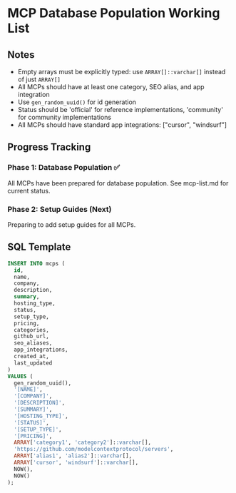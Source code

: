 # MCP Database Population Working List

## Notes
- Empty arrays must be explicitly typed: use `ARRAY[]::varchar[]` instead of just `ARRAY[]`
- All MCPs should have at least one category, SEO alias, and app integration
- Use `gen_random_uuid()` for id generation
- Status should be 'official' for reference implementations, 'community' for community implementations
- All MCPs should have standard app integrations: ["cursor", "windsurf"]

## Progress Tracking

### Phase 1: Database Population ✅
All MCPs have been prepared for database population. See mcp-list.md for current status.

### Phase 2: Setup Guides (Next)
Preparing to add setup guides for all MCPs.

## SQL Template
```sql
INSERT INTO mcps (
  id,
  name,
  company,
  description,
  summary,
  hosting_type,
  status,
  setup_type,
  pricing,
  categories,
  github_url,
  seo_aliases,
  app_integrations,
  created_at,
  last_updated
)
VALUES (
  gen_random_uuid(),
  '[NAME]',
  '[COMPANY]',
  '[DESCRIPTION]',
  '[SUMMARY]',
  '[HOSTING_TYPE]',
  '[STATUS]',
  '[SETUP_TYPE]',
  '[PRICING]',
  ARRAY['category1', 'category2']::varchar[],
  'https://github.com/modelcontextprotocol/servers',
  ARRAY['alias1', 'alias2']::varchar[],
  ARRAY['cursor', 'windsurf']::varchar[],
  NOW(),
  NOW()
);
``` 